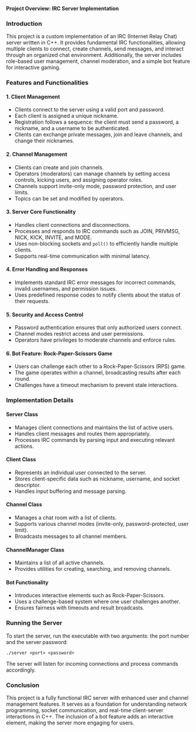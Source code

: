 **Project Overview: IRC Server Implementation**

### Introduction
This project is a custom implementation of an IRC (Internet Relay Chat) server written in C++. It provides fundamental IRC functionalities, allowing multiple clients to connect, create channels, send messages, and interact through an organized chat environment. Additionally, the server includes role-based user management, channel moderation, and a simple bot feature for interactive gaming.

### Features and Functionalities

#### 1. **Client Management**
- Clients connect to the server using a valid port and password.
- Each client is assigned a unique nickname.
- Registration follows a sequence: the client must send a password, a nickname, and a username to be authenticated.
- Clients can exchange private messages, join and leave channels, and change their nicknames.

#### 2. **Channel Management**
- Clients can create and join channels.
- Operators (moderators) can manage channels by setting access controls, kicking users, and assigning operator roles.
- Channels support invite-only mode, password protection, and user limits.
- Topics can be set and modified by operators.

#### 3. **Server Core Functionality**
- Handles client connections and disconnections.
- Processes and responds to IRC commands such as JOIN, PRIVMSG, NICK, KICK, INVITE, and MODE.
- Uses non-blocking sockets and `poll()` to efficiently handle multiple clients.
- Supports real-time communication with minimal latency.

#### 4. **Error Handling and Responses**
- Implements standard IRC error messages for incorrect commands, invalid usernames, and permission issues.
- Uses predefined response codes to notify clients about the status of their requests.

#### 5. **Security and Access Control**
- Password authentication ensures that only authorized users connect.
- Channel modes restrict access and user permissions.
- Operators have privileges to moderate channels and enforce rules.

#### 6. **Bot Feature: Rock-Paper-Scissors Game**
- Users can challenge each other to a Rock-Paper-Scissors (RPS) game.
- The game operates within a channel, broadcasting results after each round.
- Challenges have a timeout mechanism to prevent stale interactions.

### Implementation Details

#### **Server Class**
- Manages client connections and maintains the list of active users.
- Handles client messages and routes them appropriately.
- Processes IRC commands by parsing input and executing relevant actions.

#### **Client Class**
- Represents an individual user connected to the server.
- Stores client-specific data such as nickname, username, and socket descriptor.
- Handles input buffering and message parsing.

#### **Channel Class**
- Manages a chat room with a list of clients.
- Supports various channel modes (invite-only, password-protected, user limit).
- Broadcasts messages to all channel members.

#### **ChannelManager Class**
- Maintains a list of all active channels.
- Provides utilities for creating, searching, and removing channels.

#### **Bot Functionality**
- Introduces interactive elements such as Rock-Paper-Scissors.
- Uses a challenge-based system where one user challenges another.
- Ensures fairness with timeouts and result broadcasts.

### Running the Server
To start the server, run the executable with two arguments: the port number and the server password:
```
./server <port> <password>
```
The server will listen for incoming connections and process commands accordingly.

### Conclusion
This project is a fully functional IRC server with enhanced user and channel management features. It serves as a foundation for understanding network programming, socket communication, and real-time client-server interactions in C++. The inclusion of a bot feature adds an interactive element, making the server more engaging for users.


